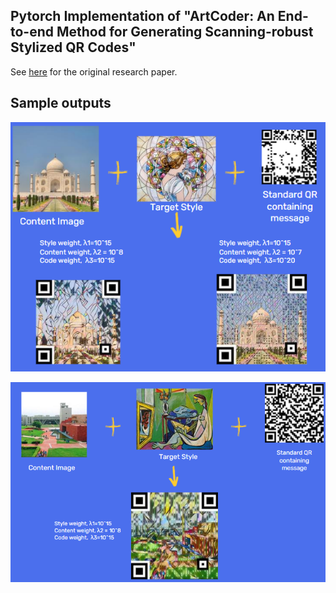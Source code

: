 ## Pytorch Implementation of "ArtCoder: An End-to-end Method for Generating Scanning-robust Stylized QR Codes"

See [here](https://openaccess.thecvf.com/content/CVPR2021/html/Su_ArtCoder_An_End-to-End_Method_for_Generating_Scanning-Robust_Stylized_QR_Codes_CVPR_2021_paper.html) for the original research paper.

## Sample outputs

![Result 1](img/readme/res1.png)


![Result 2](img/readme/res2.png)